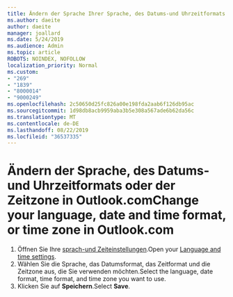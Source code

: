 ```yaml
---
title: Ändern der Sprache Ihrer Sprache, des Datums-und Uhrzeitformats oder der Zeitzone in Outlook.com
ms.author: daeite
author: daeite
manager: joallard
ms.date: 5/24/2019
ms.audience: Admin
ms.topic: article
ROBOTS: NOINDEX, NOFOLLOW
localization_priority: Normal
ms.custom:
- "269"
- "1839"
- "8000014"
- "9000249"
ms.openlocfilehash: 2c50650d25fc826a00e198fda2aab6f126db95ac
ms.sourcegitcommit: 1d98db8acb9959aba3b5e308a567ade6b62da56c
ms.translationtype: MT
ms.contentlocale: de-DE
ms.lasthandoff: 08/22/2019
ms.locfileid: "36537335"
---
```

# <a name="change-your-language-date-and-time-format-or-time-zone-in-outlookcom"></a><span data-ttu-id="935e3-102">Ändern der Sprache, des Datums-und Uhrzeitformats oder der Zeitzone in Outlook.com</span><span class="sxs-lookup"><span data-stu-id="935e3-102">Change your language, date and time format, or time zone in Outlook.com</span></span>

1. <span data-ttu-id="935e3-103">Öffnen Sie Ihre [sprach-und Zeiteinstellungen](https://go.microsoft.com/fwlink/?linkid=2085505).</span><span class="sxs-lookup"><span data-stu-id="935e3-103">Open your [Language and time settings](https://go.microsoft.com/fwlink/?linkid=2085505).</span></span>
1. <span data-ttu-id="935e3-104">Wählen Sie die Sprache, das Datumsformat, das Zeitformat und die Zeitzone aus, die Sie verwenden möchten.</span><span class="sxs-lookup"><span data-stu-id="935e3-104">Select the language, date format, time format, and time zone you want to use.</span></span>
1. <span data-ttu-id="935e3-105">Klicken Sie auf **Speichern**.</span><span class="sxs-lookup"><span data-stu-id="935e3-105">Select **Save**.</span></span>
